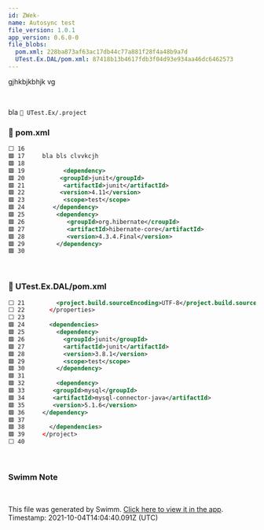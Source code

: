 ```yaml
---
id: ZWek-
name: Autosync test
file_version: 1.0.1
app_version: 0.6.0-0
file_blobs:
  pom.xml: 228ba873af63ac17db44c77a881f28f4a48b9a7d
  UTest.Ex.DAL/pom.xml: 87418b13b4617fdb3f04d93e934aa46dc6462573
---
```


gjhkbjkbhjk vg

<br/>

bla `📄 UTest.Ex/.project`
<!-- NOTE-swimm-snippet: the lines below links your snippet to Swimm -->
### 📄 pom.xml
```xml
⬜ 16     
🟩 17     bla bls clvvkcjh
🟩 18       
🟩 19           <dependency>
🟩 20     	  <groupId>junit</groupId>
🟩 21           <artifactId>junit</artifactId>
🟩 22     	  <version>4.11</version>
🟩 23           <scope>test</scope>
🟩 24     	</dependency>
🟩 25         <dependency>
🟩 26         	<groupId>org.hibernate</croupId>
🟩 27         	<artifactId>hibernate-core</artifactId>
🟩 28         	<version>4.3.4.Final</version>
🟩 29         </dependency> 
🟩 30     
```

<br/>

<!-- NOTE-swimm-snippet: the lines below links your snippet to Swimm -->
### 📄 UTest.Ex.DAL/pom.xml
```xml
⬜ 21         <project.build.sourceEncoding>UTF-8</project.build.sourceEncoding>
⬜ 22       </properties>
⬜ 23     
🟩 24       <dependencies>
🟩 25         <dependency>
🟩 26           <groupId>junit</groupId>
🟩 27           <artifactId>junit</artifactId>
🟩 28           <version>3.8.1</version>
🟩 29           <scope>test</scope>
🟩 30         </dependency>
🟩 31         
🟩 32         <dependency>
🟩 33     	<groupId>mysql</groupId>
🟩 34     	<artifactId>mysql-connector-java</artifactId>
🟩 35     	<version>5.1.6</version>
🟩 36     </dependency>
🟩 37     
🟩 38       </dependencies>
🟩 39     </project>
⬜ 40     
```

<br/>

<!-- THIS IS AN AUTOGENERATED SECTION. DO NOT EDIT THIS SECTION DIRECTLY -->
### Swimm Note



<br/>

This file was generated by Swimm. [Click here to view it in the app](http://localhost:5000/#/repos/ls4DA2fLasmQuEbT4ipw/docs/ZWek-). Timestamp: 2021-10-04T14:04:40.091Z (UTC)